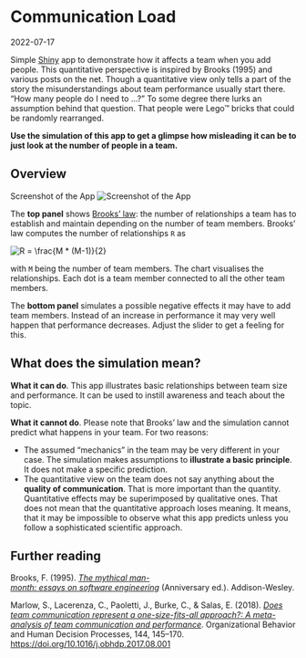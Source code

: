 Communication Load
================
2022-07-17

<!-- README.md is generated from README.Rmd. Please edit that file. -->

Simple [Shiny](https://shiny.rstudio.com/) app to demonstrate how it
affects a team when you add people. This quantitative perspective is
inspired by Brooks (1995) and various posts on the net. Though a
quantitative view only tells a part of the story the misunderstandings
about team performance usually start there. “How many people do I need
to …?” To some degree there lurks an assumption behind that question.
That people were Lego™ bricks that could be randomly rearranged.

**Use the simulation of this app to get a glimpse how misleading it can
be to just look at the number of people in a team.**

## Overview

Screenshot of the App ![Screenshot of the
App](./vignettes/img/TeamCommunication_Overview.png)

The **top panel** shows [Brooks’
law](https://en.wikipedia.org/wiki/Brooks%27s_law): the number of
relationships a team has to establish and maintain depending on the
number of team members. Brooks’ law computes the number of relationships
`R` as

![ R = \\frac{M \* (M-1)}{2} ](https://latex.codecogs.com/png.image?%5Cdpi%7B110%7D&space;%5Cbg_white&space;%20R%20%3D%20%5Cfrac%7BM%20%2A%20%28M-1%29%7D%7B2%7D%20 " R = \frac{M * (M-1)}{2} ")

with `M` being the number of team members. The chart visualises the
relationships. Each dot is a team member connected to all the other team
members.

The **bottom panel** simulates a possible negative effects it may have
to add team members. Instead of an increase in performance it may very
well happen that performance decreases. Adjust the slider to get a
feeling for this.

## What does the simulation mean?

**What it can do**. This app illustrates basic relationships between
team size and performance. It can be used to instill awareness and teach
about the topic.

**What it cannot do**. Please note that Brooks’ law and the simulation
cannot predict what happens in your team. For two reasons:

-   The assumed “mechanics” in the team may be very different in your
    case. The simulation makes assumptions to **illustrate a basic
    principle**. It does not make a specific prediction.
-   The quantitative view on the team does not say anything about the
    **quality of communication**. That is more important than the
    quantity. Quantitative effects may be superimposed by qualitative
    ones. That does not mean that the quantitative approach loses
    meaning. It means, that it may be impossible to observe what this
    app predicts unless you follow a sophisticated scientific approach.

## Further reading

Brooks, F. (1995).
[*The mythical man-month: essays on software engineering*](https://en.wikipedia.org/wiki/The_Mythical_Man-Month)
(Anniversary ed.). Addison-Wesley.

Marlow, S., Lacerenza, C., Paoletti, J., Burke, C., & Salas, E. (2018).
[*Does team communication represent a one-size-fits-all approach?: A
meta-analysis of team communication and
performance*](https://www.sciencedirect.com/science/article/abs/pii/S074959781630125X).
Organizational Behavior and Human Decision Processes, 144, 145–170.
<https://doi.org/10.1016/j.obhdp.2017.08.001>
